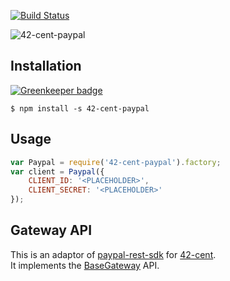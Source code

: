 [![Build Status](https://travis-ci.org/continuous-software/42-cent-paypal.svg?branch=master)](https://travis-ci.org/continuous-software/42-cent-paypal)

![42-cent-paypal](https://cloud.githubusercontent.com/assets/412895/20221394/b7fa6260-a863-11e6-9fa5-7330b3e16c13.png)

## Installation ##

[![Greenkeeper badge](https://badges.greenkeeper.io/continuous-software/42-cent-paypal.svg)](https://greenkeeper.io/)

    $ npm install -s 42-cent-paypal

## Usage

```javascript
var Paypal = require('42-cent-paypal').factory;
var client = Paypal({
    CLIENT_ID: '<PLACEHOLDER>',
    CLIENT_SECRET: '<PLACEHOLDER>'
});
```

## Gateway API

This is an adaptor of [paypal-rest-sdk](https://github.com/paypal/PayPal-node-SDK) for [42-cent](https://github.com/continuous-software/42-cent).  
It implements the [BaseGateway](https://github.com/continuous-software/42-cent-base) API.
